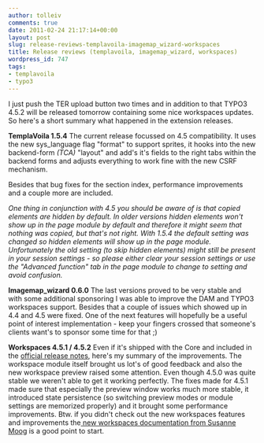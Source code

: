 ```yaml
---
author: tolleiv
comments: true
date: 2011-02-24 21:17:14+00:00
layout: post
slug: release-reviews-templavoila-imagemap_wizard-workspaces
title: Release reviews (templavoila, imagemap_wizard, workspaces)
wordpress_id: 747
tags:
- templavoila
- typo3
---
```


I just push the TER upload button two times and in addition to that TYPO3 4.5.2 will be released tomorrow containing some nice workspaces updates. So here's a short summary what happened in the extension releases.

**TemplaVoila 1.5.4**
The current release focussed on 4.5 compatibility. It uses the new sys_language flag "format" to support sprites, it hooks into the new backend-form _(TCA)_ "layout" and add's it's fields to the right tabs within the backend forms and adjusts everything to work fine with the new CSRF mechanism.

Besides that bug fixes for the section index, performance improvements and a couple more are included.

_One thing in conjunction with 4.5 you should be aware of is that copied elements are hidden by default. In older versions hidden elements won't show up in the page module by default and therefore it might seem that nothing was copied, but that's not right. With 1.5.4 the default setting was changed so hidden elements will show up in the page module. Unfortunately the old setting (to skip hidden elements) might still be present in your session settings - so please either clear your session settings or use the "Advanced function" tab in the page module to change to setting and avoid confusion._

**Imagemap_wizard 0.6.0**
The last versions proved to be very stable and with some additional sponsoring I was able to improve the DAM and TYPO3 workspaces support. Besides that a couple of issues which showed up in 4.4 and 4.5 were fixed. One of the next features will hopefully be a useful point of interest implementation - keep your fingers crossed that someone's clients want's to sponsor some time for that ;)

**Workspaces 4.5.1 / 4.5.2**
Even if it's shipped with the Core and included in the [official release notes](http://news.typo3.org/news/article/typo3-451-released/), here's my summary of the improvements. The workspace module itself brought us lot's of good feedback and also the new workspace preview raised some attention. Even though 4.5.0 was quite stable we weren't able to get it working perfectly. The fixes made for 4.5.1 made sure that especially the preview window works much more stable, it introduced state persistence (so switching preview modes or module settings are memorized properly) and it brought some performance improvements.
Btw. if you didn't check out the new workspaces features and improvements the[ new workspaces documentation from Susanne Moog](http://forge.typo3.org/projects/typo3v4-workspaces/repository/entry/workspaces/trunk/Documentation/manual.pdf) is a good point to start.
